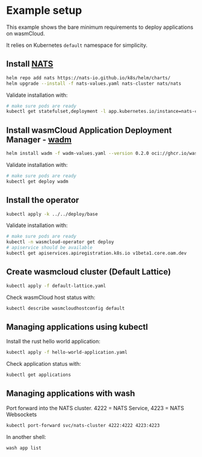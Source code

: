 # Example setup

This example shows the bare minimum requirements to deploy applications on wasmCloud.

It relies on Kubernetes `default` namespace for simplicity.

## Install [NATS](https://github.com/nats-io/nats-server)

```bash
helm repo add nats https://nats-io.github.io/k8s/helm/charts/
helm upgrade --install -f nats-values.yaml nats-cluster nats/nats
```

Validate installation with:

```bash
# make sure pods are ready
kubectl get statefulset,deployment -l app.kubernetes.io/instance=nats-cluster
```

## Install wasmCloud Application Deployment Manager - [wadm](https://github.com/wasmCloud/wadm)

```sh
helm install wadm -f wadm-values.yaml --version 0.2.0 oci://ghcr.io/wasmcloud/charts/wadm
```

Validate installation with:

```bash
# make sure pods are ready
kubectl get deploy wadm
```

## Install the operator

```sh
kubectl apply -k ../../deploy/base
```

Validate installation with:

```bash
# make sure pods are ready
kubectl -n wasmcloud-operator get deploy
# apiservice should be available
kubectl get apiservices.apiregistration.k8s.io v1beta1.core.oam.dev
```

## Create wasmcloud cluster (Default Lattice)

```bash
kubectl apply -f default-lattice.yaml
```

Check wasmCloud host status with:

```bash
kubectl describe wasmcloudhostconfig default
```

## Managing applications using kubectl

Install the rust hello world application:

```bash
kubectl apply -f hello-world-application.yaml
```

Check application status with:

```bash
kubectl get applications
```

## Managing applications with wash

Port forward into the NATS cluster. 4222 = NATS Service, 4223 = NATS Websockets

```bash
kubectl port-forward svc/nats-cluster 4222:4222 4223:4223
```

In another shell:

```bash
wash app list
```

